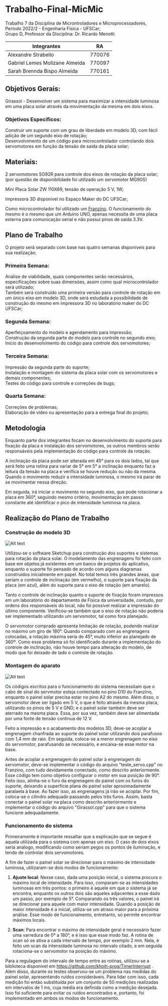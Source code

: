 # Trabalho-Final-MicMic
Trabalho 7 da Disciplina de Microntroladores e Microprocessadores, Período 2022/2 - Engenharia Física - UFSCar;\
Grupo D, Professor da Disciplina: Dr. Ricardo Menotti

Integrantes|RA
------|:----:
Alexandre Strabello|770076
Gabriel Lemes Molizane Almeida|770097
Sarah Brennda Bispo Almeida|770161

## Objetivos Gerais:
Girassol - Desenvolver um sistema para maximizar a intensidade luminosa em uma placa solar através da movimentação da mesma em dois eixos. 

### Objetivos Específicos:
Construir um suporte com um grau de liberdade em modelo 3D, com fácil adição de um segundo eixo de rotação;\
Desenvolvimento de um código para microcontrolador controlando dois servomotores em função da tensão de saída da placa solar;
 
## Materiais:

2 servomotores SG92R para controle dos eixos de rotação da placa solar; (por questão de disponibilidade foi utilizado um servomotor MG90S)

Mini Placa Solar ZW 110X69, tensão de operação 5 V, 1W;

Impressora 3D disponível no Espaço Maker do DC UFSCar;

Como microcontrolador foi utilizado um [Franzino](https://embarcados.com.br/franzino-open-hardware-de-baixo-custo/). O funcionamento do mesmo é o mesmo que um Arduino UNO, apenas necessita de uma placa externa para comunicação serial e não possui pinos de saída 3.3V.

## Plano de Trabalho

O projeto será separado com base nas quatro semanas disponíveis para sua realização;

### Primeira Semana:
Análise de viabilidade, quais componentes serão necessários, especificações sobre suas dimensões, assim como qual microcontrolador será utilizado;\
Também será construído uma primeira versão para controle de rotação em um único eixo em modelo 3D, onde será estudada a possibilidade de construção do mesmo em impressora 3D no laboratório maker do DC UFSCar;

### Segunda Semana:
Aperfeiçoamento do modelo e agendamento para impressão; \
Construção da segunda parte do modelo para controle no segundo eixo;\
Início do desenvolvimento do código para controle dos servomotores;

### Terceira Semana:
Impressão da segunda parte do suporte;\
Instalação e montagem do sistema da placa solar com os servomotores e demais componentes;\
Testes do código para controle e correções de bugs;

### Quarta Semana:
Correções de problemas;\
Elaboração de vídeo ou apresentação para a entrega final do projeto;

## Metodologia

Enquanto parte dos integrantes focam no desenvolvimento do suporte para fixação da placa e instalação dos servomotores, os outros membros serão responsáveis pela implementação do código para controle da rotação.

A inclinação da placa pode ser alterada em 45° para os dois lados, tal que será feito uma rotina para variar de 5° em 5° a inclinação enquanto faz a leitura da tensão na placa e verifica se houve redução ou não da mesma. Quando o movimento reduzir a intensidade luminosa, o mesmo irá parar de se movimentar nessa direção.

Em seguida, irá iniciar o movimento no segundo eixo, que pode rotacionar a placa em 360°, seguindo mesmo critério, movimentação em passo constante até identificar o pico de intensidade luminosa na placa.

## Realização do Plano de Trabalho

### Construção do modelo 3D

![Alt text](https://github.com/alestrab/Trabalho-Final-MicMic/blob/main/Imagens/Materiais/modelinho.png)

Utilizou-se o software Sketchup para construção dos suportes e sistemas para rotação da placa solar. O modelamento das engrenagens foi feito com base em objetos já existentes em um banco de projetos do aplicativo, enquanto o suporte foi pensado de acordo com alguns diagramas construidos inicialmente em papel. No total temos três grandes áreas, que seriam o controle de inclinação (em vermelho), o suporte para fixação da placa (em azul), além do suporte para o eixo de rotação (em amarelo).

Tanto o controle de inclinação quanto o suporte de fixação foram impressos em um laboratório do departamento de Física da universidade, contudo, por ordens dos responsáveis do local, não foi possível realizar a impressão do último componente. Verificou-se também que o eixo de rotação não poderia ser implementado utilizando um servomotor, tal como fora planejado.

O servomotor comprado apresenta limitação de rotação, podendo realizar no máximo um giro de 180°. Quando comparado com as engrenagens colocadas, a rotação máxima seria de 45°, muito inferior ao planejado de 360º. Como esse problema só foi identificado durante a implementação do controle de inclinação, não houve tempo para alteração do modelo, de modo que foi deixado de lado o controle de rotação.


### Montagem do aparato

![Alt text](https://github.com/alestrab/Trabalho-Final-MicMic/blob/main/Imagens/Circuitos/circuito.png)

Os códigos escritos para o funcionamento do sistema necessitam que o cabo de sinal do servmotor esteja contectado no pino D10 do Franzino, enquanto o painel solar precisa estar no pino A2 do mesmo. Além disso, o servomotor deve ser ligado em 5 V, o que é feito através da mesma placa, utilizando os pinos de 5 V e GND; e o painel solar também deve ser aterrado na mesma placa. Essa, por sua vez, também deve ser alimentada por uma fonte de tensão contínua de 12 V.

Feito a impressão e o acabamento dos modelos 3D, deve-se acoplar a engrenagem chanfrada ao suporte do painel solar utilizando dois parafusos com 1,4 mm de raio. Em seguida, coloca-se a menor engrenagem no eixo do servomotor, parafusando se necessário, e encaixa-se esse motor na base.

Antes de acoplar a engrenagem do painel solar à engrenagem do servomotor, deve-se implementar o código do arquivo "teste_servo.cpp" no Franzino, com tudo devidamente conectado, como descrito anteriormente. Esse código tem como objetivo configurar o motor em sua posição de 90°. Feito isso, alinha-se o furo da engrenagem do painel com os furos do suporte, deixando a superfície plana do painel solar aproximadamente paralaela à base. Ao fazer isso, as engrenagens já irão se acoplar. Por fim, coloca-se o cilindro adequado passando pelos três furos. Assim, basta conectar o painel solar na placa como descrito anteriormente e implementar o código do arquivo "Girassol.cpp" para que o sistema funcione adequadamente.

### Funcionamento do sistema

Primeiramente é importante ressaltar que a explicação que se segue é aquela utilizada para o sistema com apenas um eixo. O caso de dois eixos seria análogo, modificando como seriam pegos os pontos de iluminação, e tendo de controlar dois servomotores. 

A fim de fazer o painel solar se direcionar para o máximo de intensidade luminosa, utilizaram-se dois modos de funcionamento:

1. **Ajuste local**:
Nesse caso, dada uma posição inicial, o sistema procura o máximo local de intensidade. Para isso, comparam-se as intensidades luminosas em três pontos: o primeiro é aquele em que o sistema já se encontra, enquanto os outros dois são aqueles adjacentes a esse dado um passo, por exemplo de 5°. Comparando os três valores, o painel irá se direcionar para aquele com maior intensidade. Quando a posição de maior intensidade é a inicial, utiliza-se um atraso maior para a próxima análise. Esse modo de funcionamento, entretanto, só permite encontrar máximos locais.

2. **Scan**:
Para encontrar o máximo de intensidade geral é necessário fazer uma varredura de 0° a 180°, e é isso que esse modo faz. A rotina de scan só se ativa a cada intervalo de tempo, por exemplo 2 min. Nela, é feito um scan da intensidade luminosa no intervalo citado, e em seguida rotaciona-se o servomotor na posição do máximo.

Para a regulagem do intervalo de tempo entre as rotinas, utilizou-se a biblioteca disponível em https://github.com/khoih-prog/TimerInterrupt . Além disso, durante os testes observou-se um problema nas medidas do painel solar, apresentando ruídos consideráveis. Para lidar com isso, cada medição foi então substituída por um conjunto de 50 medições realizadas em intervalos de 1 ms, cuja média era definida como a medição desejada. Isso foi suficiente para evitar os ruídos encontrados e, portanto, foi implementado em ambos os modos de funcionamento.
